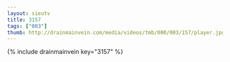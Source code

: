 ```yaml
--- 
layout: sieutv
title: 3157
tags: ["003"]
thumb: http://drainmainvein.com/media/videos/tmb/000/003/157/player.jpg
---
```

{% include drainmainvein key="3157" %} 
